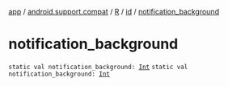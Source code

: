 [app](../../../index.md) / [android.support.compat](../../index.md) / [R](../index.md) / [id](index.md) / [notification_background](.)

# notification_background

`static val notification_background: `[`Int`](https://kotlinlang.org/api/latest/jvm/stdlib/kotlin/-int/index.html)
`static val notification_background: `[`Int`](https://kotlinlang.org/api/latest/jvm/stdlib/kotlin/-int/index.html)